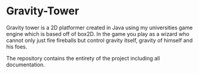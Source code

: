 # Gravity-Tower
Gravity tower is a 2D platformer created in Java using my universities game engine which is based off of box2D.  In the game you play as a wizard who cannot only just fire fireballs but control gravity itself, gravity of himself and his foes.

The repository contains the entirety of the project including all documentation. 

